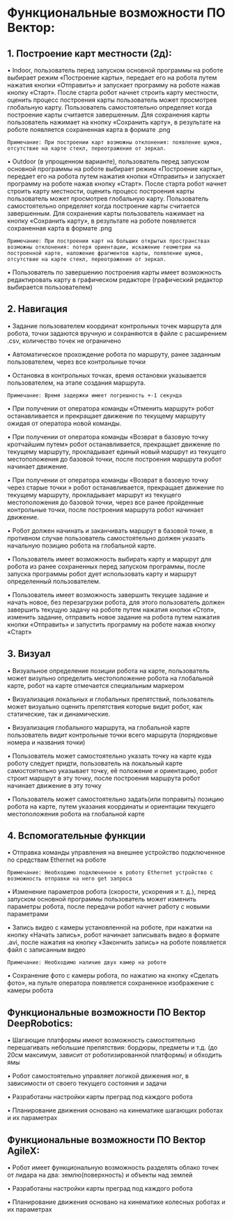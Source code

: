 # Функциональные возможности ПО Вектор:

## 1. Построение карт местности (2д):
• Indoor, пользователь перед запуском основной программы на роботе выбирает режим «Построение карты», передает его на робота путем нажатия кнопки «Отправить» и запускает программу на роботе нажав кнопку «Старт». После старта робот начнет строить карту местности, оценить процесс построения карты пользователь может просмотрев глобальную карту. Пользователь самостоятельно определяет когда построение карты считается завершенным. Для сохранения карты пользователь нажимает на кнопку «Сохранить карту», в результате на роботе появляется сохраненная карта в формате .png
```note
Примечание: При построении карт возможны отклонения: появление шумов, отсутствие на карте стекл, переотражение от зеркал.
```
• Outdoor (в упрощенном варианте), пользователь перед запуском основной программы на роботе выбирает режим «Построение карты», передает его на робота путем нажатия кнопки «Отправить» и запускает программу на роботе нажав кнопку «Старт». После старта робот начнет строить карту местности, оценить процесс построения карты пользователь может просмотрев глобальную карту. Пользователь самостоятельно определяет когда построение карты считается завершенным. Для сохранения карты пользователь нажимает на кнопку «Сохранить карту», в результате на роботе появляется сохраненная карта в формате .png
```note 
Примечание: При построении карт на больших открытых пространствах возможны отклонения: потеря ориентации, искажение геометрии на построенной карте, наложение фрагментов карты, появление шумов, отсутствие на карте стекл, переотражение от зеркал.
```
• Пользователь по завершению построения карты имеет возможность редактировать карту в графическом редакторе (графический редактор выбирается пользователем)
## 2. Навигация
• Задание пользователем координат контрольных точек маршрута для робота, точки задаются вручную и сохраняются в файле с расширением .csv, количество точек не ограничено

• Автоматическое прохождение робота по маршруту, ранее заданным пользователем, через все контрольные точки 

• Остановка в контрольных точках, время остановки указывается пользователем, на этапе создания маршрута. 
```note 
Примечание: Время задержки имеет погрешность +-1 секунда
```
• При получении от оператора команды «Отменить маршрут» робот останавливается и прекращает движение по текущему маршруту ожидая от оператора новой команды.

• При получении от оператора команды «Возврат в базовую точку кротчайшим путем» робот останавливается, прекращает движение по текущему маршруту, прокладывает единый новый маршрут из текущего местоположения до базовой точки, после построения маршрута робот начинает движение. 

• При получении от оператора команды «Возврат в базовую точку через старые точки » робот останавливается, прекращает движение по текущему маршруту, прокладывает маршрут из текущего местоположения до базовой точки, через все ранее пройденные контрольные точки, после построения маршрута робот начинает движение.
 
• Робот должен начинать и заканчивать маршрут в базовой точке, в противном случае пользователь самостоятельно должен указать начальную позицию робота на глобальной карте. 

• Пользователь имеет возможность выбирать карту и маршрут для робота из ранее сохраненных перед запуском программы, после запуска программы робот дует использовать карту и маршрут определенный пользователем.

• Пользователь имеет возможность завершить текущее задание и начать новое, без перезагрузки робота, для этого пользователь должен завершить текущую задачу на роботе путем нажатия кнопки «Стоп», изменить задание, отправить новое задание на робота путем нажатия кнопки «Отправить» и запустить программу на роботе нажав кнопку «Старт»

## 3. Визуал

• Визуальное определение позиции робота на карте, пользователь может визульно определить местоположение робота на глобальной карте, робот на карте отмечается специальным маркером 
    
• Визуализация локальных и глобальных препятствий, пользователь может визуально оценить препятствия которые видит робот, как статические, так и динамические.
    
• Визуализация глобального маршрута, на глобальной карте пользователь видит контрольные точки всего маршрута (порядковые номера и названия точки)
    
• Пользователь может самостоятельно указать точку на карте куда роботу следует придти, пользователь на локальный карте самостоятельно указывает точку, её положение и ориентацию, робот строит маршрут в эту точку, после построения маршрута робот начинает движение в эту точку
    
• Пользователь может самостоятельно задать(или поправить) позицию робота на карте, путем указания координаты и ориентации текущего местоположения робота на глобальной карте 
    
## 4. Вспомогательные функции

• Отправка команды управления на внешнее устройство подключенное по средствам Ethernet на роботе 
```note  
Примечание: Необходимо подключенное к роботу Ethernet устройство с возможность отправки на него get запроса
```
• Изменение параметров робота (скорости, ускорения и т. д.), перед запуском основной программы пользователь может изменить параметры робота, после передачи робот начнет работу с новыми параметрами
    
• Запись видео с камеры установленной на роботе, при нажатии на кнопку «Начать запись», робот начинает записывать видео в формате .avi, после нажатия на кнопку «Закончить запись» на роботе появляется файл с записанным видео
```note   
Примечание: Необходимо наличие двух камер на роботе
```
• Сохранение фото с камеры робота, по нажатию на кнопку «Сделать фото», на пульте оператора появляется сохраненное изображение с камеры робота

## Функциональные возможности ПО Вектор DeepRobotics:

• Шагающие платформы имеют возможность самостоятельно перешагивать небольшие препятствия: бордюры, предметы и т.д. (до 20см максимум, зависит от роботизированной платформы) и обходить ямы

• Робот самостоятельно управляет логикой движения ног, в зависимости от своего текущего состояния и задачи

• Разработаны настройки карты преград под каждого робота 

• Планирование движения основано на кинематике шагающих роботах и их параметрах 


## Функциональные возможности ПО Вектор AgileX:  
• Робот имеет функциональную возможность разделять облако точек от лидара на два: землю(поверхность) и объекты над землей

• Разработаны настройки карты преград под каждого робота 

• Планирование движения основано на кинематике колесных роботах и их параметрах 
